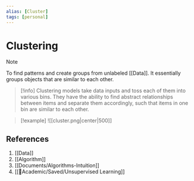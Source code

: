 ```yaml
---
alias: [Cluster]
tags: [personal]
---
```

# Clustering

>[!note]
> To find patterns and create groups from unlabeled [[Data]].
> It essentially groups objects that are similar to each other.

>[!info]
> Clustering models take data inputs and toss each of them into various bins. They have the ability to find abstract relationships between items and separate them accordingly, such that items in one bin are similar to each other.

> [!example]
> ![[cluster.png|center|500]]

## References
1. [[Data]]
2. [[Algorithm]]
3. [[Documents/Algorithms-Intuition]]
4. [[🧪Academic/Saved/Unsupervised Learning]]